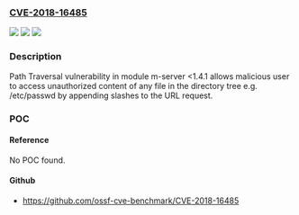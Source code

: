 ### [CVE-2018-16485](https://cve.mitre.org/cgi-bin/cvename.cgi?name=CVE-2018-16485)
![](https://img.shields.io/static/v1?label=Product&message=m-server&color=blue)
![](https://img.shields.io/static/v1?label=Version&message=n%2Fa&color=blue)
![](https://img.shields.io/static/v1?label=Vulnerability&message=Path%20Traversal%20(CWE-22)&color=brighgreen)

### Description

Path Traversal vulnerability in module m-server <1.4.1 allows malicious user to access unauthorized content of any file in the directory tree e.g. /etc/passwd by appending slashes to the URL request.

### POC

#### Reference
No POC found.

#### Github
- https://github.com/ossf-cve-benchmark/CVE-2018-16485


